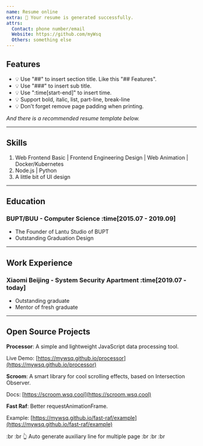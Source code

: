 ```yaml
---
name: Resume online
extra: 👏 Your resume is generated successfully.
attrs:
  Contact: phone number/email
  Website: https://github.com/myWsq
  Others: something else
---
```


## Features

- 💡 Use "##" to insert section title. Like this "## Features".
- 💡 Use "###" to insert sub title.
- 💡 Use "\:time\[start-end\]" to insert time.
- 💡 Support bold, italic, list, part-line, break-line
- 💡 Don't forget remove page padding when printing.

_And there is a recommended resume template below._

---

## Skills

1. Web Frontend Basic | Frontend Engineering Design | Web Animation | Docker/Kubernetes
1. Node.js | Python
1. A little bit of UI design

---

## Education

### BUPT/BUU - Computer Science :time[2015.07 - 2019.09]

- The Founder of Lantu Studio of BUPT
- Outstanding Graduation Design

---

## Work Experience

### Xiaomi Beijing - System Security Apartment :time[2019.07 - today]

- Outstanding graduate
- Mentor of fresh graduate

---

## Open Source Projects

**Processor**: A simple and lightweight JavaScript data processing tool.

Live Demo: [https://mywsq.github.io/processor](https://mywsq.github.io/processor)

**Scroom**: A smart library for cool scrolling effects, based on Intersection Observer.

Docs: [https://scroom.wsq.cool](https://scroom.wsq.cool)

**Fast Raf**: Better requestAnimationFrame.

Example: [https://mywsq.github.io/fast-raf/example](https://mywsq.github.io/fast-raf/example)

:br
:br
👆 Auto generate auxiliary line for multiple page
:br
:br
:br
